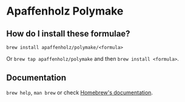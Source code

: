 # Apaffenholz Polymake

## How do I install these formulae?
`brew install apaffenholz/polymake/<formula>`

Or `brew tap apaffenholz/polymake` and then `brew install <formula>`.

## Documentation
`brew help`, `man brew` or check [Homebrew's documentation](https://docs.brew.sh).
